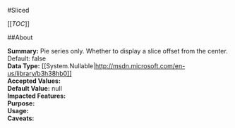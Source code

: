 #Sliced

[[_TOC_]]

##About

**Summary:**  Pie series only. Whether to display a slice offset from the center. Default: false   
**Data Type:** [[System.Nullable|http://msdn.microsoft.com/en-us/library/b3h38hb0]]  
**Accepted Values:**   
**Default Value:** null  
**Impacted Features:**   
**Purpose:**   
**Usage:**   
**Caveats:**   


